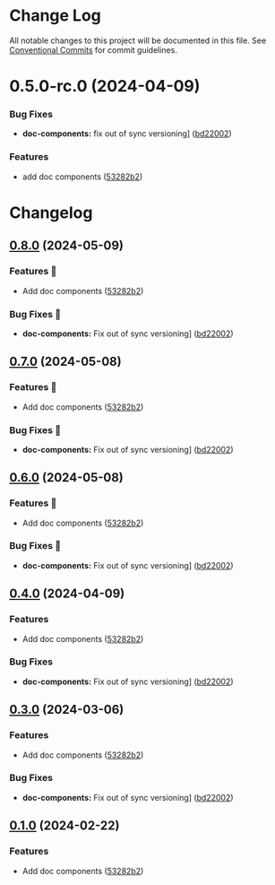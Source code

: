 # Change Log

All notable changes to this project will be documented in this file.
See [Conventional Commits](https://conventionalcommits.org) for commit guidelines.

# 0.5.0-rc.0 (2024-04-09)


### Bug Fixes

* **doc-components:** fix out of sync versioning] ([bd22002](https://github.com/ju-Skinner/supreme-waffle/commit/bd2200299501d75127a9092b1ca71190adefe931))


### Features

* add doc components ([53282b2](https://github.com/ju-Skinner/supreme-waffle/commit/53282b2b900f47a6f13ee1ea45d9031add10938b))





# Changelog

## [0.8.0](https://github.com/ju-Skinner/supreme-waffle/compare/sw-doc-components-v0.7.0...sw-doc-components-v0.8.0) (2024-05-09)


### Features 🚀

* Add doc components ([53282b2](https://github.com/ju-Skinner/supreme-waffle/commit/53282b2b900f47a6f13ee1ea45d9031add10938b))


### Bug Fixes 🐛

* **doc-components:** Fix out of sync versioning] ([bd22002](https://github.com/ju-Skinner/supreme-waffle/commit/bd2200299501d75127a9092b1ca71190adefe931))

## [0.7.0](https://github.com/ju-Skinner/supreme-waffle/compare/sw-doc-components-v0.6.0...sw-doc-components-v0.7.0) (2024-05-08)


### Features 🚀

* Add doc components ([53282b2](https://github.com/ju-Skinner/supreme-waffle/commit/53282b2b900f47a6f13ee1ea45d9031add10938b))


### Bug Fixes 🐛

* **doc-components:** Fix out of sync versioning] ([bd22002](https://github.com/ju-Skinner/supreme-waffle/commit/bd2200299501d75127a9092b1ca71190adefe931))

## [0.6.0](https://github.com/ju-Skinner/supreme-waffle/compare/sw-doc-components-v0.5.1...sw-doc-components-v0.6.0) (2024-05-08)


### Features 🚀

* Add doc components ([53282b2](https://github.com/ju-Skinner/supreme-waffle/commit/53282b2b900f47a6f13ee1ea45d9031add10938b))


### Bug Fixes 🐛

* **doc-components:** Fix out of sync versioning] ([bd22002](https://github.com/ju-Skinner/supreme-waffle/commit/bd2200299501d75127a9092b1ca71190adefe931))

## [0.4.0](https://github.com/ju-Skinner/supreme-waffle/compare/sw-doc-components-v0.3.0...sw-doc-components-v0.4.0) (2024-04-09)


### Features

* Add doc components ([53282b2](https://github.com/ju-Skinner/supreme-waffle/commit/53282b2b900f47a6f13ee1ea45d9031add10938b))


### Bug Fixes

* **doc-components:** Fix out of sync versioning] ([bd22002](https://github.com/ju-Skinner/supreme-waffle/commit/bd2200299501d75127a9092b1ca71190adefe931))

## [0.3.0](https://github.com/ju-Skinner/supreme-waffle/compare/sw-doc-components-v0.2.0...sw-doc-components-v0.3.0) (2024-03-06)


### Features

* Add doc components ([53282b2](https://github.com/ju-Skinner/supreme-waffle/commit/53282b2b900f47a6f13ee1ea45d9031add10938b))


### Bug Fixes

* **doc-components:** Fix out of sync versioning] ([bd22002](https://github.com/ju-Skinner/supreme-waffle/commit/bd2200299501d75127a9092b1ca71190adefe931))

## [0.1.0](https://github.com/ju-Skinner/supreme-waffle/compare/sw-doc-components-v0.0.2...sw-doc-components-v0.1.0) (2024-02-22)


### Features

* Add doc components ([53282b2](https://github.com/ju-Skinner/supreme-waffle/commit/53282b2b900f47a6f13ee1ea45d9031add10938b))
